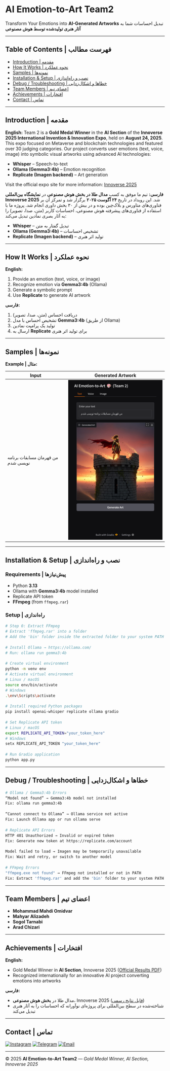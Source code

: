 # AI Emotion-to-Art Team2

Transform Your Emotions into **AI-Generated Artworks**
تبدیل احساسات شما به **آثار هنری تولیدشده توسط هوش مصنوعی**

---

## Table of Contents | فهرست مطالب

* [Introduction | مقدمه](#introduction)
* [How It Works | نحوه عملکرد](#how-it-works)
* [Samples | نمونه‌ها](#samples)
* [Installation & Setup | نصب و راه‌اندازی](#installation--setup)
* [Debug / Troubleshooting | خطاها و اشکال‌زدایی](#debug--troubleshooting)
* [Team Members | اعضای تیم](#team-members)
* [Achievements | افتخارات](#achievements)
* [Contact | تماس](#contact)

---

## Introduction | مقدمه

**English:**
Team 2 is a **Gold Medal Winner** in the **AI Section** of the **Innoverse 2025 International Invention & Innovation Expo**, held on **August 24, 2025**. This expo focused on Metaverse and blockchain technologies and featured over 30 judging categories. Our project converts user emotions (text, voice, image) into symbolic visual artworks using advanced AI technologies:

* **Whisper** – Speech-to-text
* **Ollama (Gemma3:4b)** – Emotion recognition
* **Replicate (Imagen backend)** – Art generation

Visit the official expo site for more information: [Innoverse 2025](http://innoverse.world)

**فارسی:**
تیم ما موفق به کسب **مدال طلا در بخش هوش مصنوعی** در **نمایشگاه بین‌المللی Innoverse 2025** شد. این رویداد در تاریخ **۲۴ آگوست ۲۰۲۵** برگزار شد و تمرکز آن بر فناوری‌های متاورس و بلاک‌چین بوده و در بیش از ۳۰ بخش داوری انجام شد. پروژه ما با استفاده از فناوری‌های پیشرفته هوش مصنوعی، احساسات کاربر (متن، صدا، تصویر) را به آثار بصری نمادین تبدیل می‌کند:

* **Whisper** – تبدیل گفتار به متن
* **Ollama (Gemma3:4b)** – تشخیص احساسات
* **Replicate (Imagen backend)** – تولید اثر هنری

---

## How It Works | نحوه عملکرد

**English:**

1. Provide an emotion (text, voice, or image)
2. Recognize emotion via **Gemma3:4b** (Ollama)
3. Generate a symbolic prompt
4. Use **Replicate** to generate AI artwork

**فارسی:**

1. دریافت احساس (متن، صدا، تصویر)
2. تشخیص احساس با مدل **Gemma3:4b** (از طریق Ollama)
3. تولید یک پرامپت نمادین
4. ارسال به **Replicate** برای تولید اثر هنری

---

## Samples | نمونه‌ها

**Example | مثال:**

| Input                              | Generated Artwork                                   |
| ---------------------------------- | --------------------------------------------------- |
| من قهرمان مسابقات برنامه نویسی شدم | <img src="1.png" alt="Sample Artwork" width="400"/> |

---

## Installation & Setup | نصب و راه‌اندازی

### Requirements | پیش‌نیازها

* Python **3.13**
* Ollama with **Gemma3:4b** model installed
* Replicate API token
* **FFmpeg** (from `ffmpeg.rar`)

### Setup | راه‌اندازی

```bash
# Step 0: Extract FFmpeg
# Extract 'ffmpeg.rar' into a folder
# Add the 'bin' folder inside the extracted folder to your system PATH

# Install Ollama → https://ollama.com/
# Run: ollama run gemma3:4b

# Create virtual environment
python -m venv env
# Activate virtual environment
# Linux / macOS
source env/bin/activate
# Windows
.\env\Scripts\activate

# Install required Python packages
pip install openai-whisper replicate ollama gradio

# Set Replicate API token
# Linux / macOS
export REPLICATE_API_TOKEN="your_token_here"
# Windows
setx REPLICATE_API_TOKEN "your_token_here"

# Run Gradio application
python app.py
```

---

## Debug / Troubleshooting | خطاها و اشکال‌زدایی

```bash
# Ollama / Gemma3:4b Errors
“Model not found” → Gemma3:4b model not installed
Fix: ollama run gemma3:4b

“Cannot connect to Ollama” → Ollama service not active
Fix: Launch Ollama app or run ollama serve

# Replicate API Errors
HTTP 401 Unauthorized → Invalid or expired token
Fix: Generate new token at https://replicate.com/account

Model failed to load → Imagen may be temporarily unavailable
Fix: Wait and retry, or switch to another model

# FFmpeg Errors
"ffmpeg.exe not found" → FFmpeg not installed or not in PATH
Fix: Extract 'ffmpeg.rar' and add the 'bin' folder to your system PATH
```

---

## Team Members | اعضای تیم

* **Mohammad Mahdi Omidvar**
* **Mahyar Alizadeh**
* **Sogol Tarnabi**
* **Arad Chizari**

---

## Achievements | افتخارات

**English:**

* Gold Medal Winner in **AI Section**, Innoverse 2025 ([Official Results PDF](http://innoverse.world/innoverse%202025%20challenges%20result.pdf))
* Recognized internationally for an innovative AI project converting emotions into artworks

**فارسی:**

* مدال طلا در **بخش هوش مصنوعی**، Innoverse 2025 ([فایل نتایج رسمی](http://innoverse.world/innoverse%202025%20challenges%20result.pdf))
* شناخته‌شده در سطح بین‌المللی برای پروژه‌ای نوآورانه که احساسات را به آثار هنری تبدیل می‌کند

---

## Contact | تماس

[![Instagram](https://img.shields.io/badge/Instagram-PyQubit-E4405F?style=for-the-badge\&logo=instagram\&logoColor=white)](https://instagram.com/PyQubit)
[![Telegram](https://img.shields.io/badge/Telegram-PyQubit-0088cc?style=for-the-badge\&logo=telegram\&logoColor=white)](https://t.me/PyQubit)
[![Email](https://img.shields.io/badge/Email-PyQubit%40Gmail.com-D14836?style=for-the-badge\&logo=gmail\&logoColor=white)](mailto:PyQubit@gmail.com)

---

© 2025 **AI Emotion-to-Art Team2** — *Gold Medal Winner, AI Section, Innoverse 2025*

